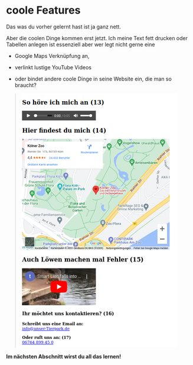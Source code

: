 # coole Features

Das was du vorher gelernt hast ist ja ganz nett. 

Aber die coolen Dinge kommen erst jetzt. Ich meine Text fett drucken oder Tabellen anlegen ist essenziell aber wer legt nicht gerne eine

-  Google Maps Verknüpfung an, 

- verlinkt lustige YouTube Videos 

- oder bindet andere coole Dinge in seine Website ein, die man so braucht?


> ![Beispiel cooler Features](img/google-maps.png)

**Im nächsten Abschnitt wirst du all das lernen!**
